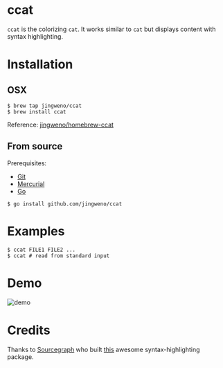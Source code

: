 # ccat

`ccat` is the colorizing `cat`. It works similar to `cat` but displays content with syntax highlighting.

# Installation

## OSX

```
$ brew tap jingweno/ccat
$ brew install ccat
```

Reference: [jingweno/homebrew-ccat](https://github.com/jingweno/homebrew-ccat)

## From source

Prerequisites:
- [Git](http://git-scm.com/book/en/v2/Getting-Started-Installing-Git)
- [Mercurial](http://mercurial.selenic.com/)
- [Go](https://golang.org/doc/install)

```
$ go install github.com/jingweno/ccat
```

# Examples

```
$ ccat FILE1 FILE2 ...
$ ccat # read from standard input
```

# Demo

![demo](https://dl.dropboxusercontent.com/u/1079131/ccat.gif)

# Credits

Thanks to [Sourcegraph](https://github.com/sourcegraph) who built [this](https://github.com/sourcegraph/syntaxhighlight) awesome syntax-highlighting package.

